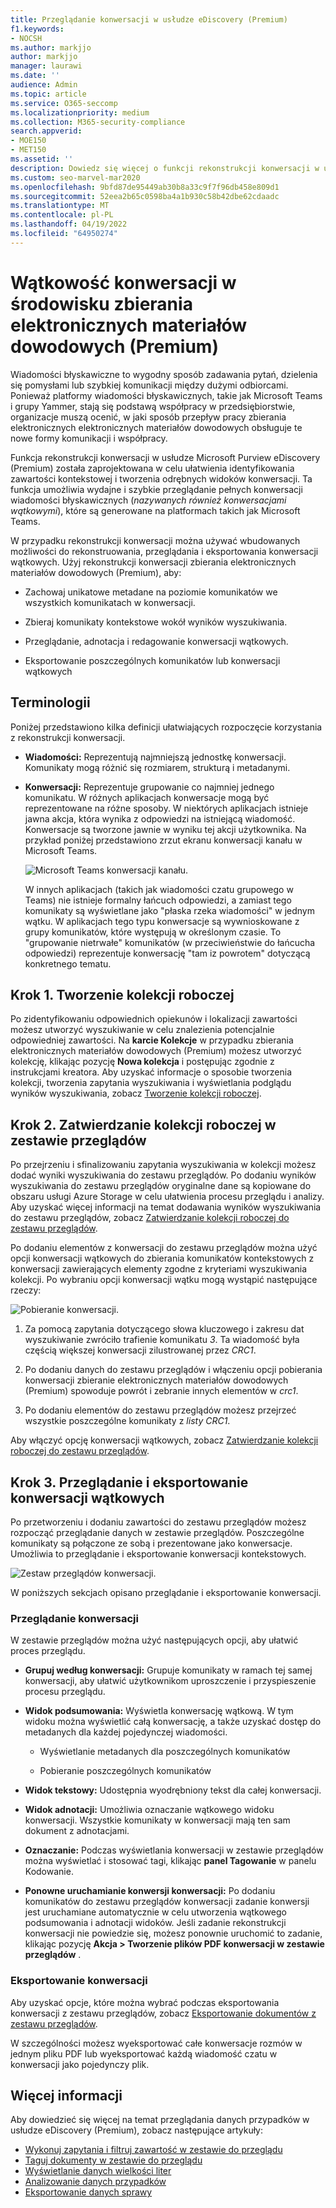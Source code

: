 ```yaml
---
title: Przeglądanie konwersacji w usłudze eDiscovery (Premium)
f1.keywords:
- NOCSH
ms.author: markjjo
author: markjjo
manager: laurawi
ms.date: ''
audience: Admin
ms.topic: article
ms.service: O365-seccomp
ms.localizationpriority: medium
ms.collection: M365-security-compliance
search.appverid:
- MOE150
- MET150
ms.assetid: ''
description: Dowiedz się więcej o funkcji rekonstrukcji konwersacji w usłudze Microsoft Purview eDiscovery (Premium) (nazywanej wątkami konwersacji), aby odtworzyć, przejrzeć i wyeksportować rozmowy na czacie w grupach Microsoft Teams i Yammer.
ms.custom: seo-marvel-mar2020
ms.openlocfilehash: 9bfd87de95449ab30b8a33c9f7f96db458e809d1
ms.sourcegitcommit: 52eea2b65c0598ba4a1b930c58b42dbe62cdaadc
ms.translationtype: MT
ms.contentlocale: pl-PL
ms.lasthandoff: 04/19/2022
ms.locfileid: "64950274"
---
```

# <a name="conversation-threading-in-ediscovery-premium"></a>Wątkowość konwersacji w środowisku zbierania elektronicznych materiałów dowodowych (Premium)

Wiadomości błyskawiczne to wygodny sposób zadawania pytań, dzielenia się pomysłami lub szybkiej komunikacji między dużymi odbiorcami. Ponieważ platformy wiadomości błyskawicznych, takie jak Microsoft Teams i grupy Yammer, stają się podstawą współpracy w przedsiębiorstwie, organizacje muszą ocenić, w jaki sposób przepływ pracy zbierania elektronicznych elektronicznych materiałów dowodowych obsługuje te nowe formy komunikacji i współpracy.

Funkcja rekonstrukcji konwersacji w usłudze Microsoft Purview eDiscovery (Premium) została zaprojektowana w celu ułatwienia identyfikowania zawartości kontekstowej i tworzenia odrębnych widoków konwersacji. Ta funkcja umożliwia wydajne i szybkie przeglądanie pełnych konwersacji wiadomości błyskawicznych (*nazywanych również konwersacjami wątkowymi*), które są generowane na platformach takich jak Microsoft Teams.

W przypadku rekonstrukcji konwersacji można używać wbudowanych możliwości do rekonstruowania, przeglądania i eksportowania konwersacji wątkowych. Użyj rekonstrukcji konwersacji zbierania elektronicznych materiałów dowodowych (Premium), aby:

- Zachowaj unikatowe metadane na poziomie komunikatów we wszystkich komunikatach w konwersacji.

- Zbieraj komunikaty kontekstowe wokół wyników wyszukiwania.

- Przeglądanie, adnotacja i redagowanie konwersacji wątkowych.

- Eksportowanie poszczególnych komunikatów lub konwersacji wątkowych

## <a name="terminology"></a>Terminologii

Poniżej przedstawiono kilka definicji ułatwiających rozpoczęcie korzystania z rekonstrukcji konwersacji.

- **Wiadomości:** Reprezentują najmniejszą jednostkę konwersacji. Komunikaty mogą różnić się rozmiarem, strukturą i metadanymi.

- **Konwersacji:** Reprezentuje grupowanie co najmniej jednego komunikatu. W różnych aplikacjach konwersacje mogą być reprezentowane na różne sposoby. W niektórych aplikacjach istnieje jawna akcja, która wynika z odpowiedzi na istniejącą wiadomość. Konwersacje są tworzone jawnie w wyniku tej akcji użytkownika. Na przykład poniżej przedstawiono zrzut ekranu konwersacji kanału w Microsoft Teams.

   ![Microsoft Teams konwersacji kanału.](../media/threadedchat.png)

   W innych aplikacjach (takich jak wiadomości czatu grupowego w Teams) nie istnieje formalny łańcuch odpowiedzi, a zamiast tego komunikaty są wyświetlane jako "płaska rzeka wiadomości" w jednym wątku. W aplikacjach tego typu konwersacje są wywnioskowane z grupy komunikatów, które występują w określonym czasie. To "grupowanie nietrwałe" komunikatów (w przeciwieństwie do łańcucha odpowiedzi) reprezentuje konwersację "tam iz powrotem" dotyczącą konkretnego tematu.

## <a name="step-1-create-a-draft-collection"></a>Krok 1. Tworzenie kolekcji roboczej

Po zidentyfikowaniu odpowiednich opiekunów i lokalizacji zawartości możesz utworzyć wyszukiwanie w celu znalezienia potencjalnie odpowiedniej zawartości. Na **karcie Kolekcje** w przypadku zbierania elektronicznych materiałów dowodowych (Premium) możesz utworzyć kolekcję, klikając pozycję **Nowa kolekcja** i postępując zgodnie z instrukcjami kreatora. Aby uzyskać informacje o sposobie tworzenia kolekcji, tworzenia zapytania wyszukiwania i wyświetlania podglądu wyników wyszukiwania, zobacz [Tworzenie kolekcji roboczej](create-draft-collection.md).

## <a name="step-2-commit-a-draft-collection-to-a-review-set"></a>Krok 2. Zatwierdzanie kolekcji roboczej w zestawie przeglądów

Po przejrzeniu i sfinalizowaniu zapytania wyszukiwania w kolekcji możesz dodać wyniki wyszukiwania do zestawu przeglądów. Po dodaniu wyników wyszukiwania do zestawu przeglądów oryginalne dane są kopiowane do obszaru usługi Azure Storage w celu ułatwienia procesu przeglądu i analizy. Aby uzyskać więcej informacji na temat dodawania wyników wyszukiwania do zestawu przeglądów, zobacz [Zatwierdzanie kolekcji roboczej do zestawu przeglądów](commit-draft-collection.md).

Po dodaniu elementów z konwersacji do zestawu przeglądów można użyć opcji konwersacji wątkowych do zbierania komunikatów kontekstowych z konwersacji zawierających elementy zgodne z kryteriami wyszukiwania kolekcji. Po wybraniu opcji konwersacji wątku mogą wystąpić następujące rzeczy:

  ![Pobieranie konwersacji.](../media/messagesandconversations.png)

1. Za pomocą zapytania dotyczącego słowa kluczowego i zakresu dat wyszukiwanie zwróciło trafienie komunikatu *3*. Ta wiadomość była częścią większej konwersacji zilustrowanej przez *CRC1*.

2. Po dodaniu danych do zestawu przeglądów i włączeniu opcji pobierania konwersacji zbieranie elektronicznych materiałów dowodowych (Premium) spowoduje powrót i zebranie innych elementów w *crc1*.

3. Po dodaniu elementów do zestawu przeglądów możesz przejrzeć wszystkie poszczególne komunikaty z *listy CRC1*.

Aby włączyć opcję konwersacji wątkowych, zobacz [Zatwierdzanie kolekcji roboczej do zestawu przeglądów](commit-draft-collection.md#commit-a-draft-collection-to-a-review-set).

## <a name="step-3-review-and-export-threaded-conversations"></a>Krok 3. Przeglądanie i eksportowanie konwersacji wątkowych

Po przetworzeniu i dodaniu zawartości do zestawu przeglądów możesz rozpocząć przeglądanie danych w zestawie przeglądów. Poszczególne komunikaty są połączone ze sobą i prezentowane jako konwersacje. Umożliwia to przeglądanie i eksportowanie konwersacji kontekstowych.

  ![Zestaw przeglądów konwersacji.](../media/ConversationRSOptions.PNG)

W poniższych sekcjach opisano przeglądanie i eksportowanie konwersacji.

### <a name="reviewing-conversations"></a>Przeglądanie konwersacji

W zestawie przeglądów można użyć następujących opcji, aby ułatwić proces przeglądu.

- **Grupuj według konwersacji:** Grupuje komunikaty w ramach tej samej konwersacji, aby ułatwić użytkownikom uproszczenie i przyspieszenie procesu przeglądu.

- **Widok podsumowania:** Wyświetla konwersację wątkową. W tym widoku można wyświetlić całą konwersację, a także uzyskać dostęp do metadanych dla każdej pojedynczej wiadomości.

   - Wyświetlanie metadanych dla poszczególnych komunikatów

   - Pobieranie poszczególnych komunikatów

- **Widok tekstowy:** Udostępnia wyodrębniony tekst dla całej konwersacji.

- **Widok adnotacji:** Umożliwia oznaczanie wątkowego widoku konwersacji. Wszystkie komunikaty w konwersacji mają ten sam dokument z adnotacjami.

- **Oznaczanie:** Podczas wyświetlania konwersacji w zestawie przeglądów można wyświetlać i stosować tagi, klikając **panel Tagowanie** w panelu Kodowanie.

- **Ponowne uruchamianie konwersji konwersacji:** Po dodaniu komunikatów do zestawu przeglądów konwersacji zadanie konwersji jest uruchamiane automatycznie w celu utworzenia wątkowego podsumowania i adnotacji widoków. Jeśli zadanie rekonstrukcji konwersacji nie powiedzie się, możesz ponownie uruchomić to zadanie, klikając pozycję **Akcja > Tworzenie plików PDF konwersacji w zestawie przeglądów** .

### <a name="exporting-conversations"></a>Eksportowanie konwersacji

Aby uzyskać opcje, które można wybrać podczas eksportowania konwersacji z zestawu przeglądów, zobacz [Eksportowanie dokumentów z zestawu przeglądów](export-documents-from-review-set.md#export-options).

W szczególności możesz wyeksportować całe konwersacje rozmów w jednym pliku PDF lub wyeksportować każdą wiadomość czatu w konwersacji jako pojedynczy plik.

## <a name="more-information"></a>Więcej informacji

Aby dowiedzieć się więcej na temat przeglądania danych przypadków w usłudze eDiscovery (Premium), zobacz następujące artykuły:

- [Wykonuj zapytania i filtruj zawartość w zestawie do przeglądu](review-set-search.md)
- [Taguj dokumenty w zestawie do przeglądu](tagging-documents.md)
- [Wyświetlanie danych wielkości liter](view-documents-in-review-set.md)
- [Analizowanie danych przypadków](analyzing-data-in-review-set.md)
- [Eksportowanie danych sprawy](exporting-data-ediscover20.md)
